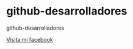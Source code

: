 # github-desarrolladores

github-desarrolladores

[Visita mi facebook](https://www.facebook.com/SejoAntonio)
